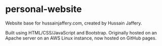 # personal-website
Website base for hussainjaffery.com, created by Hussain Jaffery.

Built using HTML/CSS/JavaScript and Bootstrap. Originally hosted on an Apache server on an AWS Linux instance, now hosted on GitHub pages.
